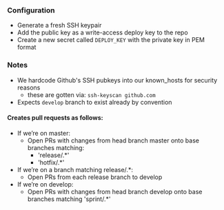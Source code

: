 ### Configuration

- Generate a fresh SSH keypair
- Add the public key as a write-access deploy key to the repo
- Create a new secret called `DEPLOY_KEY` with the private key in PEM format

### Notes

- We hardcode Github's SSH pubkeys into our known_hosts for security reasons
    - these are gotten via: `ssh-keyscan github.com`
- Expects `develop` branch to exist already by convention

#### Creates pull requests as follows:

- If we’re on master:
    - Open PRs with changes from head branch master onto base branches matching:
        - 'release/.*'
        - 'hotfix/.*'
- If we’re on a branch matching release\/.*:
    - Open PRs from each release branch to develop
- If we’re on develop:
    - Open PRs with changes from head branch develop onto base branches matching 'sprint/.*'
